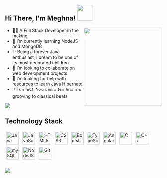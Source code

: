 ### <h2> Hi There, I'm Meghna! <img src="https://media.giphy.com/media/mGcNjsfWAjY5AEZNw6/giphy.gif" width="50"></h2>
<img align="right" src="https://media2.giphy.com/media/icds9shs4XyIP3Fg5N/giphy.gif?cid=ecf05e476gjm83sia83gbhfyolxpnxx4fjqvafaghejeii9m&rid=giphy.gif&ct=s" width="250">
<ul>
  <li> 🙋‍♀️ A Full Stack Developer in the making</li>
  <li> 🌱 I’m currently learning NodeJS and MongoDB</li>
  <li> ✨ Being a forever Java enthusiast, I dream to be one of its most decorated children </li>
  <li> 🤝 I’m looking to collaborate on web development projects</li>
  <li> 🤔 I’m looking for help with resources to learn Java Hibernate</li>
  <li> ⚡ Fun fact: You can often find me grooving to classical beats</li>
 </ul>
 
 ![](https://komarev.com/ghpvc/?username=Meghna180401)
 
 
 ### <h2> Technology Stack </h2>
 <div>
 <img src="https://cdn.jsdelivr.net/gh/devicons/devicon/icons/java/java-original.svg" alt="Java" height="40" style="vertical-align:top; margin:4px">
 <img src="https://cdn.jsdelivr.net/gh/devicons/devicon/icons/javascript/javascript-original.svg" alt="JavaScript" height="40" style="vertical-align:top; margin:4px">
 <img src="https://cdn.jsdelivr.net/gh/devicons/devicon/icons/html5/html5-original.svg" alt="HTML5" height="40" style="vertical-align:top; margin:4px">
 <img src="https://cdn.jsdelivr.net/gh/devicons/devicon/icons/css3/css3-original.svg" alt="CSS3" height="40" style="vertical-align:top; margin:4px">
 <img src="https://cdn.jsdelivr.net/gh/devicons/devicon/icons/bootstrap/bootstrap-plain.svg" alt="Bootstrap" height="40" style="vertical-align:top; margin:4px">
 <img src="https://cdn.jsdelivr.net/gh/devicons/devicon/icons/typescript/typescript-original.svg" alt="TypeScript" height="40" style="vertical-align:top; margin:4px">
 <img src="https://cdn.jsdelivr.net/gh/devicons/devicon/icons/angularjs/angularjs-original.svg" alt="Angular" height="40" style="vertical-align:top; margin:4px">
 <img src="https://cdn.jsdelivr.net/gh/devicons/devicon/icons/c/c-original.svg" alt="C" height="40" style="vertical-align:top; margin:4px">
 <img src="https://cdn.jsdelivr.net/gh/devicons/devicon/icons/cplusplus/cplusplus-original.svg" alt="C++" height="40" style="vertical-align:top; margin:4px">
 <img src="https://cdn.jsdelivr.net/gh/devicons/devicon/icons/mysql/mysql-original-wordmark.svg" alt="mySQL" height="40" style="vertical-align:top; margin:4px">
 <img src="https://cdn.jsdelivr.net/gh/devicons/devicon/icons/nodejs/nodejs-original-wordmark.svg" alt="NodeJS" height="40" style="vertical-align:top; margin:4px">
 <img src="https://cdn.jsdelivr.net/gh/devicons/devicon/icons/git/git-original.svg" alt="Git" height="40" style="vertical-align:top; margin:4px">
 </div>
<p></p>

### 
[![](https://github-readme-stats.vercel.app/api?username=Meghna180401&count_private=true&show_icons=true&theme=radical)](https://github.com/Meghna180401)

<!--
**Meghna180401/Meghna180401** is a ✨ _special_ ✨ repository because its `README.md` (this file) appears on your GitHub profile.
<!--<h1 align="center">Hello World <img src="https://media.giphy.com/media/hvRJCLFzcasrR4ia7z/giphy.gif" width="25px"></h1>
Here are some ideas to get you started:
<img src="https://media.giphy.com/media/hvRJCLFzcasrR4ia7z/giphy.gif" width="25px">
- 🔭 I’m currently working on ...
- 🌱 I’m currently learning ...
- 👯 I’m looking to collaborate on ...
- 🤔 I’m looking for help with ...
- 💬 Ask me about ...
- 📫 How to reach me: ...
- 😄 Pronouns: ...
- ⚡ Fun fact: ...
-->
